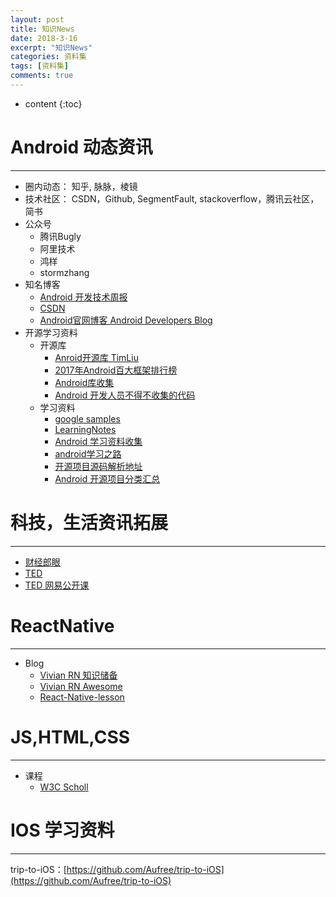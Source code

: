 ```yaml
---
layout: post
title: 知识News 
date: 2018-3-16
excerpt: "知识News"
categories: 资料集
tags: [资料集]
comments: true
---
```



* content
{:toc}



# Android 动态资讯
---

- 圈内动态： 知乎, 脉脉，棱镜
- 技术社区： CSDN，Github, SegmentFault, stackoverflow，腾讯云社区，简书
- 公众号
    - 腾讯Bugly
    - 阿里技术
    - 鸿样
    - stormzhang
- 知名博客
    - [Android 开发技术周报](https://androidweekly.io/)
    - [CSDN](http://blog.csdn.net/column.html)
    - [Android官网博客 Android Developers Blog](http://android-developers.blogspot.com/) 
- 开源学习资料
    - 开源库
        - [Anroid开源库 TimLiu](https://github.com/Tim9Liu9/TimLiu-Android)
        - [2017年Android百大框架排行榜](https://www.cnblogs.com/jincheng-yangchaofan/articles/7018780.html)
        - [Android库收集](https://github.com/wasabeef/awesome-android-libraries)
        - [Android 开发人员不得不收集的代码](https://github.com/Blankj/AndroidUtilCode)
    - 学习资料
        - [google samples](https://github.com/googlesamples)
        - [LearningNotes](https://github.com/francistao/LearningNotes)
        - [Android 学习资料收集](https://github.com/Freelander/Android_Data)  
        - [android学习之路 ](http://stormzhang.com/android/2014/07/07/learn-android-from-rookie/)
        - [开源项目源码解析地址](http://p.codekk.com)
        - [Android 开源项目分类汇总](https://github.com/Trinea/android-open-project)


# 科技，生活资讯拓展

---

- [财经郎眼 ](http://www.iqiyi.com/a_19rrgu9qmt.html)
- [TED](http://www.ted.com) 
- [TED 网易公开课](https://open.163.com/ted/) 

# ReactNative
---

- Blog
    - [Vivian RN 知识储备](http://vivianking6855.github.io/2016/05/24/rn-environment-post/)
    - [Vivian RN Awesome](http://vivianking6855.github.io/2016/05/25/rn-awesome/)
    - [React-Native-lesson](https://github.com/vczero/react-native-lesson)

# JS,HTML,CSS
-------------

- 课程
    - [W3C Scholl](http://www.w3school.com.cn/)

# IOS 学习资料
--------------

trip-to-iOS：[https://github.com/Aufree/trip-to-iOS](https://github.com/Aufree/trip-to-iOS)